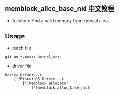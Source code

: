 memblock_alloc_base_nid [中文教程](https://biscuitos.github.io/blog/MMU-ARM32-MEMBLOCK-memblock_alloc_base_nid/)
--------------------------------------------

* function: Find a valid memory from special area.


## Usage

* patch file

```
git am *.patch kernel_src/
```

* driver file

```
Device Driver--->
    [*]BiscuitOS Driver--->
        [*]Memblock allocator
            [*]memblock_alloc_base_nid()
```
